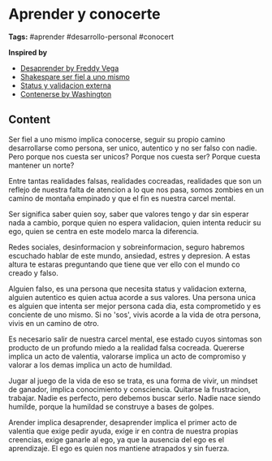 # Aprender y conocerte

**Tags:** #aprender #desarrollo-personal #conocert

**Inspired by**
- [Desaprender by Freddy Vega](../../bibliography/notes/20220520085631_unlearn-to-never-stop-learning.md)
- [Shakespare ser fiel a uno mismo](../../bibliography/quote/20220519102044_sobre-todo-se-fiel-a-tu-mismo-shakespare-polonio.md)
- [Status y validacion externa](../../bibliography/extract/20220519103132_status-y-validacion-externa.md)
- [Contenerse by Washington](../../bibliography/quote/20220525083431_booker-washington-contenerse.md)

## Content

Ser fiel a uno mismo implica conocerse, seguir su propio camino desarrollarse como persona, ser unico, autentico y no ser falso con nadie. Pero porque nos cuesta ser unicos? Porque nos cuesta ser? Porque cuesta mantener un norte?

Entre tantas realidades falsas, realidades cocreadas, realidades que son un reflejo de nuestra falta de atencion a lo que nos pasa, somos zombies en un camino de montaña empinado y que el fin es nuestra carcel mental.

Ser significa saber quien soy, saber que valores tengo y dar sin esperar nada a cambio, porque quien no espera validacion, quien intenta reducir su ego, quien se centra en este modelo marca la diferencia. 

Redes sociales, desinformacion y sobreinformacion, seguro habremos escuchado hablar de este mundo, ansiedad, estres y depresion. A estas altura te estaras preguntando que tiene que ver ello con el mundo co creado y falso. 

Alguien falso, es una persona que necesita status y validacion externa, alguien autentico es quien actua acorde a sus valores. Una persona unica es alguien que intenta ser mejor persona cada dia, esta comprometido y es conciente de uno mismo. Si no 'sos', vivis acorde a la vida de otra persona, vivis en un camino de otro.

Es necesario salir de nuestra carcel mental, ese estado cuyos sintomas son producto de un profundo miedo a la realidad falsa cocreada. Quererse implica un acto de valentia, valorarse implica un acto de compromiso y valorar a los demas implica un acto de humildad. 

Jugar al juego de la vida de eso se trata, es una forma de vivir, un mindset de ganador, implica conocimiento y consciencia. Quitarse la frustracion, trabajar. Nadie es perfecto, pero debemos buscar serlo. Nadie nace siendo humilde, porque la humildad se construye a bases de golpes.

Arender implica desaprender, desaprender implica el primer acto de valentia que exige pedir ayuda, exige ir en contra de nuestra propias creencias, exige ganarle al ego, ya que la ausencia del ego es el aprendizaje. El ego es quien nos mantiene atrapados y sin fuerza.